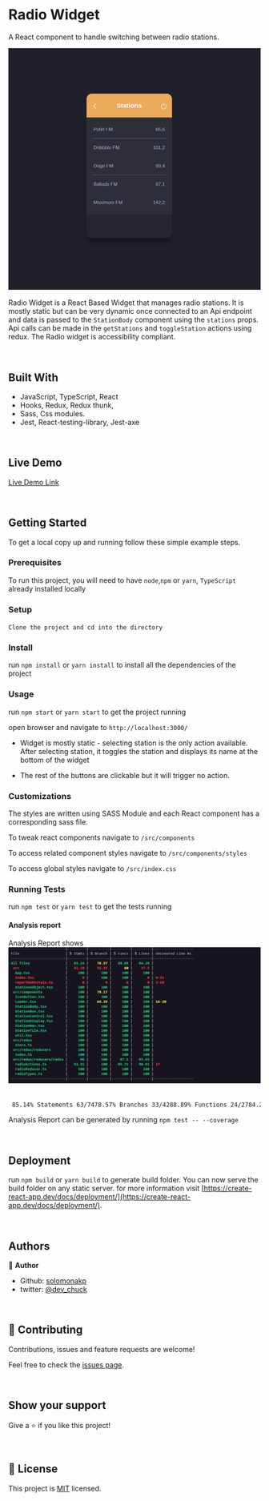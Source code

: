 # Radio Widget

A React component to handle switching between radio stations.

![screenshot](./public/radio.png)

Radio Widget is a React Based Widget that manages radio stations. It is mostly static but can be very dynamic once connected to an Api endpoint and data is passed to the `StationBody` component using the `stations` props. Api calls can be made in the `getStations` and `toggleStation` actions using redux. The Radio widget is accessibility compliant.

&nbsp;

## Built With

- JavaScript, TypeScript, React
- Hooks, Redux, Redux thunk,
- Sass, Css modules.
- Jest, React-testing-library, Jest-axe

&nbsp;

## Live Demo

[Live Demo Link](https://radio-widget-three.vercel.app/)

&nbsp;

## Getting Started

To get a local copy up and running follow these simple example steps.

### Prerequisites

To run this project, you will need to have `node`,`npm` or `yarn`, `TypeScript` already installed locally

### Setup

`Clone the project and cd into the directory`

### Install

run `npm install` or `yarn install` to install all the dependencies of the project

### Usage

run `npm start` or `yarn start` to get the project running

open browser and navigate to `http://localhost:3000/`

- Widget is mostly static - selecting station is the only action available. After selecting station, it toggles the station and displays its name at the bottom of the widget

- The rest of the buttons are clickable but it will trigger no action.

### Customizations

The styles are written using SASS Module and each React component has a corresponding sass file.

To tweak react components navigate to `/src/components`

To access related component styles navigate to `/src/components/styles`

To access global styles navigate to `/src/index.css`

### Running Tests

run `npm test` or `yarn test` to get the tests running

#### Analysis report

Analysis Report shows
![screenshot](./public/analysis.png)

```bash

 85.14% Statements 63/7478.57% Branches 33/4288.89% Functions 24/2784.29% Lines 59/70

```

Analysis Report can be generated by running `npm test -- --coverage`

&nbsp;

## Deployment

run `npm build` or `yarn build` to generate build folder. You can now serve the build folder on any static server. for more information visit [https://create-react-app.dev/docs/deployment/](https://create-react-app.dev/docs/deployment/).

&nbsp;

## Authors

👤 **Author**

- Github: [solomonakp](https://github.com/solomonakp)
- twitter: [@dev_chuck](https://twitter.com/dev_chuck)

&nbsp;

## 🤝 Contributing

Contributions, issues and feature requests are welcome!

Feel free to check the [issues page](https://github.com/solomonakp/Conercase-task-/issues).

&nbsp;

## Show your support

Give a ⭐️ if you like this project!

&nbsp;

## 📝 License

This project is [MIT](lic.url) licensed.
